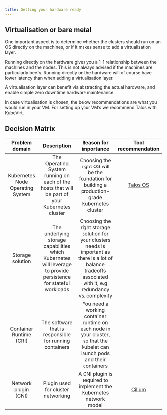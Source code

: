```yaml
---
title: Getting your hardware ready
---
```

## Virtualisation or bare metal
One important aspect is to determine whether the clusters should run on an OS directly on the machines, or if it makes sense to add a virtualisation layer.

Running directly on the hardware gives you a 1-1 relationship between the machines and the nodes. This is not always advised if the machines are particularly beefy. Running directly on the hardware will of course have lower latency than when adding a virtualisation layer.

A virtualisation layer can benefit via abstracting the actual hardware, and enable simple zero downtime hardware maintenance.

In case virtualisation is chosen, the below recommendations are what you would run in your VM. For setting up your VM’s we recommend Talos with KubeVirt.

## Decision Matrix
| Problem domain | Description | Reason for importance | Tool recommendation |
|:---:|:---:|:---:|:---:|
| Kubernetes Node Operating System | The Operating System running on each of the hosts that will be part of your Kubernetes cluster | Choosing the right OS will be the foundation for building a production-grade Kubernetes cluster | [Talos OS](hardware_ready/ADRs/talos_as_os.md) |
| Storage solution | The underlying storage capabilities which Kubernetes will leverage to provide persistence for stateful workloads | Choosing the right storage solution for your clusters needs is important as there is a lot of balance tradeoffs associated with it, e.g redundancy vs. complexity |  |
| Container Runtime (CRI) | The software that is responsible for running containers | You need a working container runtime on each node in your cluster, so that the kubelet can launch pods and their containers |  |
| Network plugin (CNI) | Plugin used for cluster networking | A CNI plugin is required to implement the Kubernetes network model | [Cilium](Cilium_as_network_plugin.md) |
